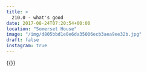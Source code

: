```yaml
---
title: >
  210.0 - what's good
date: 2017-08-24T07:20:54+00:00
location: "Somerset House"
image: "/img/d805bbd1e0e6da35006ecb3aea9ee32b.jpg"
draft: false
instagram: true
---
```


{{<photo src="/img/d805bbd1e0e6da35006ecb3aea9ee32b.jpg">}}
